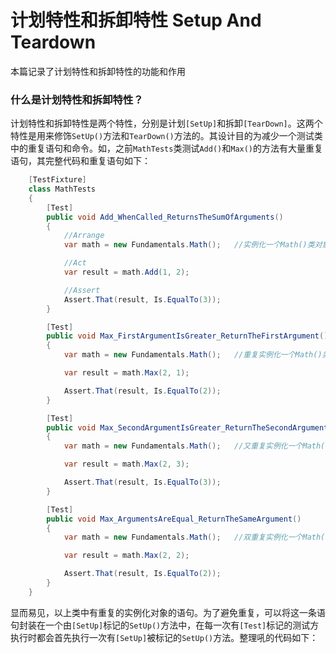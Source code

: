 # 计划特性和拆卸特性 Setup And Teardown
本篇记录了计划特性和拆卸特性的功能和作用

### 什么是计划特性和拆卸特性？
计划特性和拆卸特性是两个特性，分别是计划`[SetUp]`和拆卸`[TearDown]`。这两个特性是用来修饰`SetUp()`方法和`TearDown()`方法的。其设计目的为减少一个测试类中的重复语句和命令。如，之前`MathTests`类测试`Add()`和`Max()`的方法有大量重复语句，其完整代码和重复语句如下：
```c#
    [TestFixture]
    class MathTests
    {
        [Test]
        public void Add_WhenCalled_ReturnsTheSumOfArguments()
        {
            //Arrange
            var math = new Fundamentals.Math();   //实例化一个Math()类对象

            //Act
            var result = math.Add(1, 2);

            //Assert
            Assert.That(result, Is.EqualTo(3));
        }

        [Test]
        public void Max_FirstArgumentIsGreater_ReturnTheFirstArgument()
        {
            var math = new Fundamentals.Math();   //重复实例化一个Math()类对象

            var result = math.Max(2, 1);

            Assert.That(result, Is.EqualTo(2));
        }

        [Test]
        public void Max_SecondArgumentIsGreater_ReturnTheSecondArgument()
        {
            var math = new Fundamentals.Math();   //又重复实例化一个Math()类对象

            var result = math.Max(2, 3);

            Assert.That(result, Is.EqualTo(3));
        }

        [Test]
        public void Max_ArgumentsAreEqual_ReturnTheSameArgument()
        {
            var math = new Fundamentals.Math();   //双重复实例化一个Math()类对象

            var result = math.Max(2, 2);

            Assert.That(result, Is.EqualTo(2));
        }
    }
```
显而易见，以上类中有重复的实例化对象的语句。为了避免重复，可以将这一条语句封装在一个由`[SetUp]`标记的`SetUp()`方法中，在每一次有`[Test]`标记的测试方执行时都会首先执行一次有`[SetUp]`被标记的`SetUp()`方法。整理吼的代码如下：
```c#

```
